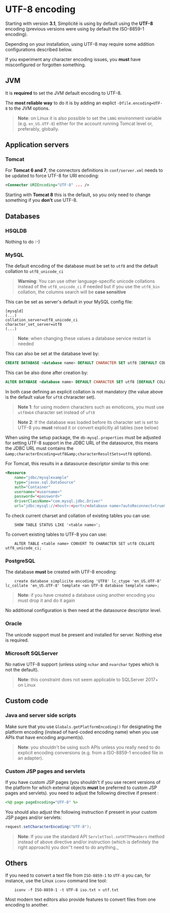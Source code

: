 UTF-8 encoding
==============

Starting with version **3.1**, Simplicit&eacute; is using by default using the **UTF-8** encoding (previous versions were using by default the ISO-8859-1 encoding).

Depending on your installation, using UTF-8 may require some addition configurations described below.

If you experiment any character encoding issues, you **must** have misconfigured or forgotten something.

JVM
---

It is **required** to set the JVM default encoding to UTF-8.

The **most reliable way** to do it is by adding an explict `-Dfile.encoding=UTF-8` to the JVM options.

> **Note**: on Linux it is also possible to set the `LANG` environment variable (e.g. `en_US.UTF-8`) either for the account running Tomcat level or, preferably, globally.

Application servers
-------------------

### Tomcat

For **Tomcat 6 and 7**, the connectors definitions in `conf/server.xml` needs to be updated to force UTF-8 for URI encoding:

```xml
<Connector URIEncoding="UTF-8" ... />
```

Starting with **Tomcat 8** this is the default, so you only need to change something if you **don't** use UTF-8.

<!-- 
### WildFly

**TO BE COMPLETED**
-->

Databases
---------

### HSQLDB

Nothing to do :-)

### MySQL

The default encoding of the database must be set to `utf8` and the default collation to `utf8_unicode_ci` 

> **Warning**: You can use other language-specific unicode collations instead of the `utf8_unicode_ci` if needed
> but if you use the `utf8_bin` collation, the columns search will be **case sensitive**

This can be set as server's default in your MySQL config file:

```
[mysqld]
(...)
collation_server=utf8_unicode_ci
character_set_server=utf8
(...)
```

> **Note**: when changing these values a database service restart is needed

This can also be set at the database level by:
```sql
CREATE DATABASE <database name> DEFAULT CHARACTER SET utf8 [DEFAULT COLLATE utf8_unicode_ci];
```
This can be also done after creation by:
```sql
ALTER DATABASE <database name> DEFAULT CHARACTER SET utf8 [DEFAULT COLLATE utf8_unicode_ci];
```
In both case defining an explicit collation is not mandatory (the value above is the default value for `uft8` chraracter set).

> **Note 1**: for using modern characters such as emoticons, you must use `utf8mb4` character set instead of `uft8`

> **Note 2**: If the database was loaded before its character set is set to UTF-8 you **must** reload it or convert explicitly all tables (see below)

When using the setup package, the `db-mysql.properties` must be adjusted for setting UTF-8 support in the JDBC URL of the datasource,
this means the JDBC URL must contains the `&amp;characterEncoding=utf8&amp;characterResultSets=utf8` options).

For Tomcat, this results in a datasource descriptor similar to this one:

```xml
<Resource
	name="jdbc/mysqlexample"
	type="javax.sql.DataSource"
	auth="Container"
	username="<username>"
	password="<password>"
	driverClassName="com.mysql.jdbc.Driver"
	url="jdbc:mysql://<host>:<port>/<database name>?autoReconnect=true&amp;characterEncoding=utf8&amp;characterResultSets=utf8"/>
```

To check current charset and collation of existing tables you can use:
```
	SHOW TABLE STATUS LIKE '<table name>';
```
To convert existing tables to UTF-8 you can use:
```
	ALTER TABLE <table name> CONVERT TO CHARACTER SET utf8 COLLATE utf8_unicode_ci;
```
### PostgreSQL

The database **must** be created with UTF-8 encoding:
```
	create database simplicite encoding 'UTF8' lc_ctype 'en_US.UTF-8' lc_collate 'en_US.UTF-8' template <an UTF-8 database template name>;
```
> **Note**: if you have created a database using another encoding you must drop it and do it again

No additional configuration is then need at the datasource descriptor level.

### Oracle

The unicode support must be present and installed for server. Nothing else is required.

### Microsoft SQLServer

No native UTF-8 support (unless using `nchar` and `nvarchar` types which is not the default).

> **Note**: this constraint does not seem applicable to SQLServer 2017+ on Linux

Custom code
-----------

### Java and server side scripts

Make sure that you use `Globals.getPlatformEncoding()` for designating the platform encoding (instead of hard-coded encoding name)
when you use APIs that have encoding argument(s).

> **Note**: you shouldn't be using such APIs unless you really need to do explicit encoding conversions (e.g. from a ISO-8859-1 encoded file in an adapter).

### Custom JSP pages and servlets

If you have custom JSP pages (you shouldn't if you use recent versions of the platform for which external objects **must** be preferred to custom JSP pages and servlets).
you need to adjust the following directive if present :

```jsp
<%@ page pageEncoding="UTF-8" %>
```

You should also adjust the following instruction if present in your custom JSP pages and/or servlets:

```java
request.setCharacterEncoding("UTF-8");
```

> **Note**: If you use the standard API `ServletTool.setHTTPHeaders` method instead of above directive and/or instruction
> (which is definitely the right approach) you don''t need to do anything._

Others
------

If you need to convert a text file from `ISO-8859-1` to `UTF-8` you can, for instance, use the Linux `iconv` command line tool:
```
	iconv -f ISO-8859-1 -t UTF-8 iso.txt > utf.txt
```
Most modern text editors also provide features to convert files from one encoding to another.